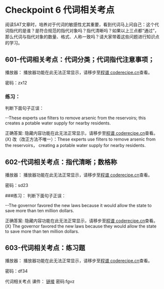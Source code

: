 Checkpoint 6 代词相关考点
====
阅读SAT文章时，培养对于代词的敏感性尤其重要，看到代词马上问自己：这个代词指代的是谁？是符合规范的指代对象吗？指代清晰吗？如果以上三点都“通过”，那么代词与指代对象的数量、格式、人称一致吗？请大家带着这些问题进行知识点的学习。

601-代词相关考点：代词分类；代词指代注意事项；
----
播放器：
<cr type="player" parameters="XMzg1MzUyMjU2OA=="><notice>播放器功能在此无法正常显示，请移步至[程谱 coderecipe.cn](https://coderecipe.cn/learn/1)查看。</notice></cr>

密码：zx12

### 练习：
判断下面句子正误：

--These experts use filters to remove arsenic from the reservoirs; this creates a potable water supply for nearby residents. 

正确答案:
<cr type="hidden"><notice>隐藏内容功能在此无法正常显示，请移步至[程谱 coderecipe.cn](https://coderecipe.cn/learn/1)查看。</notice>(X) 改（改正方法不唯一）：These experts use filters to remove arsenic from the reservoirs， creating a potable water supply for nearby residents. </cr>

602-代词相关考点：指代清晰；数格称
----
播放器：
<cr type="player" parameters="XMzg1MzUyNDMyOA=="><notice>播放器功能在此无法正常显示，请移步至[程谱 coderecipe.cn](https://coderecipe.cn/learn/1)查看。</notice></cr>

密码：sd23

###练习：
判断下面句子正误：

--The governor favored the new laws because it would allow the state to save more than ten million dollars.

正确答案:
<cr type="hidden"><notice>隐藏内容功能在此无法正常显示，请移步至[程谱 coderecipe.cn](https://coderecipe.cn/learn/1)查看。</notice>(X) The governor favored the new laws because they would allow the state to save more than ten million dollars.
</cr>

603-代词相关考点：练习题
----
播放器：
<cr type="player" parameters="XMzg1MzUyNTkwOA=="><notice>播放器功能在此无法正常显示，请移步至[程谱 coderecipe.cn](https://coderecipe.cn/learn/1)查看。</notice></cr>

密码：df34

代词相关考点 课件：
[链接](https://pan.baidu.com/s/1wrvj3egoPLAWxn-sH3nqcQ)   密码:fgvz
